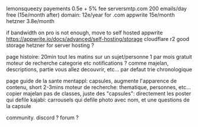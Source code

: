 lemonsqueezy payements 0.5e + 5% fee
serversmtp.com 200 emails/day free (15e/month after)
domain: 12e/year for .com
appwrite 15e/month
hetzner 3.8e/month

if bandwidth on pro is not enough, move to self hosted appwrite https://appwrite.io/docs/advanced/self-hosting/storage
cloudflare r2 good storage
hetzner for server hosting ?

page histoire: 20min tout les matins sur un sujet/personne
1 par mois gratuit
moteur de recherche categorie etc
notifications ?
comme majelan, descriptions, partie vous allez decouvrir, etc...
par defaut trie chronologique

page guide de la sante mentappl: capsules, augmente l'apparence de contenu, short 2-3mins
moteur de recherche: thematique, personnes, etc...
copier majelan
pas de classes, juste des "capsules": directement les poster qui defile
kajabi: carrousels qui defile photo avec nom, et une questions de la capsule

community. discord ? forum ?
